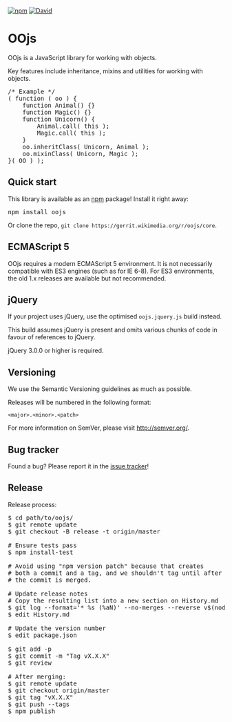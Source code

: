 [![npm](https://img.shields.io/npm/v/oojs.svg?style=flat)](https://www.npmjs.com/package/oojs) [![David](https://img.shields.io/david/dev/wikimedia/oojs.svg?style=flat)](https://david-dm.org/wikimedia/oojs#info=devDependencies)

OOjs
=================

OOjs is a JavaScript library for working with objects.

Key features include inheritance, mixins and utilities for working with objects.

<pre lang="javascript">
/* Example */
( function ( oo ) {
    function Animal() {}
    function Magic() {}
    function Unicorn() {
        Animal.call( this );
        Magic.call( this );
    }
    oo.inheritClass( Unicorn, Animal );
    oo.mixinClass( Unicorn, Magic );
}( OO ) );
</pre>

Quick start
----------

This library is available as an [npm](https://npmjs.org/) package! Install it right away:
<pre lang="bash">
npm install oojs
</pre>

Or clone the repo, `git clone https://gerrit.wikimedia.org/r/oojs/core`.

ECMAScript 5
----------

OOjs requires a modern ECMAScript 5 environment. It is not necessarily compatible with ES3 engines (such as for IE 6-8). For ES3 environments, the old 1.x releases are available but not recommended.

jQuery
----------

If your project uses jQuery, use the optimised `oojs.jquery.js` build instead.

This build assumes jQuery is present and omits various chunks of code in favour of references to jQuery.

jQuery 3.0.0 or higher is required.

Versioning
----------

We use the Semantic Versioning guidelines as much as possible.

Releases will be numbered in the following format:

`<major>.<minor>.<patch>`

For more information on SemVer, please visit http://semver.org/.

Bug tracker
-----------

Found a bug? Please report it in the [issue tracker](https://phabricator.wikimedia.org/maniphest/task/edit/form/1/?projects=OOjs)!

Release
----------

Release process:
<pre lang="bash">
$ cd path/to/oojs/
$ git remote update
$ git checkout -B release -t origin/master

# Ensure tests pass
$ npm install-test

# Avoid using "npm version patch" because that creates
# both a commit and a tag, and we shouldn't tag until after
# the commit is merged.

# Update release notes
# Copy the resulting list into a new section on History.md
$ git log --format='* %s (%aN)' --no-merges --reverse v$(node -e 'console.log(require("./package.json").version);')...HEAD
$ edit History.md

# Update the version number
$ edit package.json

$ git add -p
$ git commit -m "Tag vX.X.X"
$ git review

# After merging:
$ git remote update
$ git checkout origin/master
$ git tag "vX.X.X"
$ git push --tags
$ npm publish
</pre>
